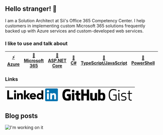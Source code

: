 ## Hello stranger! :wave:

I am a Solution Architect at Sii's Office 365 Competency Center. I help customers in implementing custom Microsoft 365 solutions frequently backed up with Azure services and custom-developed web services.

### I like to use and talk about

[⚡ Azure](https://github.com/rithala/rithala/tree/master/articles/azure) | [🏢 Microsoft 365](https://github.com/rithala/rithala/tree/master/articles/microsoft365) | [🚀 ASP.NET Core](https://github.com/rithala/rithala/tree/master/articles/aspnetcore) | [🔨 C#](https://github.com/rithala/rithala/tree/master/articles/csharp) | [🔧 TypeScript/JavaScript](https://github.com/rithala/rithala/tree/master/articles/typescript) | [🔦 PowerShell](https://github.com/rithala/rithala/tree/master/articles/powershell) | [🍕 Pizza!!](https://github.com/rithala/rithala/tree/master/articles/misc)
-|-|-|-|-|-|-

### Links

[![LinkedIn Profile](https://raw.githubusercontent.com/rithala/rithala/master/assets/linkedin.svg)](https://www.linkedin.com/in/rithaler/) | [![GitHub Gists](https://raw.githubusercontent.com/rithala/rithala/master/assets/gist.svg)](https://gist.github.com/rithala)
-|-

## Blog posts

<img alt="I'm working on it" src="https://github.com/rithala/rithala/raw/master/assets/inprogress.gif"/>
